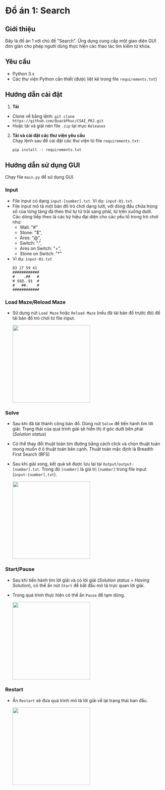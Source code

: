 # Đồ án 1: Search

## Giới thiệu
Đây là đồ án 1 với chủ đề "Search". Ứng dụng cung cấp một giao diện GUI đơn giản cho phép người dùng thực hiện các thao tác tìm kiếm từ khóa.

## Yêu cầu
- Python 3.x
- Các thư viện Python cần thiết (được liệt kê trong file `requirements.txt`)

## Hướng dẫn cài đặt
1. **Tải**
- Clone về bằng lệnh: `git clone https://github.com/QuackPhuc/CSAI_PRJ.git`
- Hoặc tải và giải nén file `.zip` tại mục `Releases`
2. **Tải và cài đặt các thư viện yêu cầu**  
   Chạy lệnh sau để cài đặt các thư viện từ file `requirements.txt`:
   ```bash
   pip install -r requirements.txt

## Hướng dẫn sử dụng GUI
Chạy file `main.py` để sử dụng GUI.
### Input
- File input có dạng `input-[number].txt`. Ví dụ: `input-01.txt`.
- File input mô tả một bản đồ trò chơi dạng lưới, với dòng đầu chứa trọng số của từng tảng đá theo thứ tự từ trái sang phải, từ trên xuống dưới. Các dòng tiếp theo là các ký hiệu đại diện cho các yếu tố trong trò chơi như: 
   - Wall: "#"
   - Stone: "$",
   - Ares: "@",
   - Switch: ".",
   - Ares on Switch: "+",
   - Stone on Switch: "*"
- Ví dụ: `input-01.txt`
   ```
   83 17 59 41
   ############
   #    .##   #
   # $$@..$$  #
   #   ##.    #
   ############
   ```
### Load Maze/Reload Maze
- Sử dụng nút `Load Maze` hoặc `Reload Maze` (nếu đã tải bản đồ trước đó) để tải bản đồ trò chơi từ file input.

   <img src="assets/Load.gif" width="250">

### Solve
- Sau khi đã tải thành công bản đồ. Dùng nút `Solve` để tiến hành tìm lời giải. Trạng thái của quá trình giải sẽ hiển thị ở góc dưới bên phải (*Solution status*)
- Có thể thay đổi thuật toán tìm đường bằng cách click và chọn thuật toán mong muốn ở ô thuật toán bên cạnh. Thuật toán mặc định là Breadth First Search (BFS)
- Sau khi giải xong, kết quả sẽ được lưu lại tại `Output/output-[number].txt`. Trong đó `[number]` là giá trị `[number]` trong file input (`input-[number].txt`).

   <img src="assets/Solve.gif" width="250">

### Start/Pause
- Sau khi tiến hành tìm lời giải và có lời giải (*Solution status = Having Solution*), có thể ấn nút `Start` để bắt đầu mô tả trực quan lời giải.
- Trong quá trình thực hiện có thể ấn `Pause` để tạm dừng.

   <img src="assets/Start.gif" width="250">

### Restart
- Ấn `Restart` sẽ đưa quá trình mô tả lời giải về lại trạng thái ban đầu.

   <img src="assets/Restart.gif" width="250">
